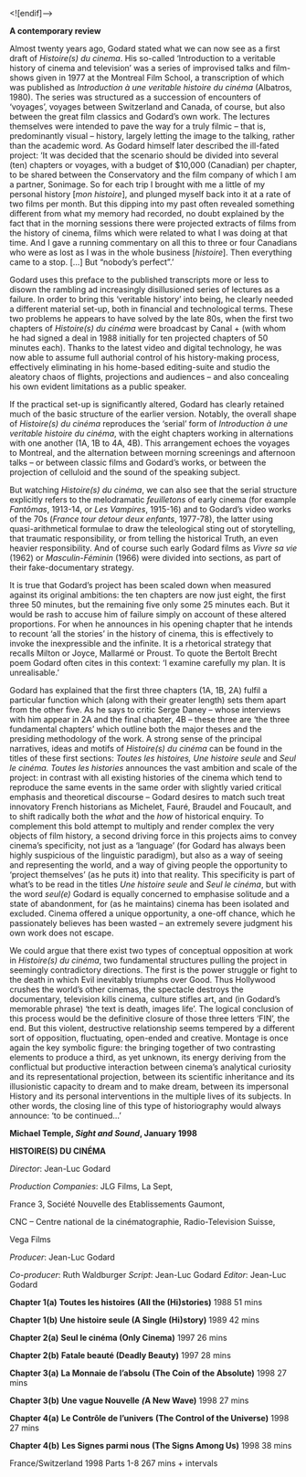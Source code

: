 
<![endif]-->

**A contemporary review**

Almost twenty years ago, Godard stated what we can now see as a first draft of _Histoire(s) du cinema_. His so-called ‘Introduction to a veritable history of cinema and television’ was a series of improvised talks and film-shows given in 1977 at the Montreal Film School, a transcription of which was published as _Introduction à une veritable histoire du cinéma_ (Albatros, 1980). The series was structured as a succession of encounters of ‘voyages’, voyages between Switzerland and Canada, of course, but also between the great film classics and Godard’s own work. The lectures themselves were intended to pave the way for a truly filmic – that is, predominantly visual – history, largely letting the image to the talking, rather than the academic word. As Godard himself later described the ill-fated project: ‘It was decided that the scenario should be divided into several (ten) chapters or voyages, with a budget of $10,000 (Canadian) per chapter, to be shared between the Conservatory and the film company of which I am a partner, Sonimage. So for each trip I brought with me a little of my personal history [_mon histoire_], and plunged myself back into it at a rate of two films per month. But this dipping into my past often revealed something different from what my memory had recorded, no doubt explained by the fact that in the morning sessions there were projected extracts of films from the history of cinema, films which were related to what I was doing at that time. And I gave a running commentary on all this to three or four Canadians who were as lost as I was in the whole business [_histoire_]. Then everything came to a stop. […] But “nobody’s perfect”.’

Godard uses this preface to the published transcripts more or less to disown the rambling ad increasingly disillusioned series of lectures as a failure. In order to bring this ‘veritable history’ into being, he clearly needed a different material set-up, both in financial and technological terms. These two problems he appears to have solved by the late 80s, when the first two chapters of _Histoire(s) du cinéma_ were broadcast by Canal + (with whom he had signed a deal in 1988 initially for ten projected chapters of 50 minutes each). Thanks to the latest video and digital technology, he was now able to assume full authorial control of his history-making process, effectively eliminating in his home-based editing-suite and studio the aleatory chaos of flights, projections and audiences – and also concealing his own evident limitations as a public speaker.

If the practical set-up is significantly altered, Godard has clearly retained much of the basic structure of the earlier version. Notably, the overall shape of _Histoire(s) du cinéma_ reproduces the ‘serial’ form of _Introduction à une veritable histoire du cinéma_, with the eight chapters working in alternations with one another (1A, 1B to 4A, 4B). This arrangement echoes the voyages to Montreal, and the alternation between morning screenings and afternoon talks – or between classic films and Godard’s works, or between the projection of celluloid and the sound of the speaking subject.

But watching _Histoire(s) du cinéma_, we can also see that the serial structure explicitly refers to the melodramatic _feuilletons_ of early cinema (for example _Fantômas_, 1913-14, or _Les Vampires_, 1915-16) and to Godard’s video works of the 70s (_France tour detour deux enfants_, 1977-78), the latter using quasi-arithmetical formulae to draw the teleological sting out of storytelling, that traumatic responsibility, or from telling the historical Truth, an even heavier responsibility. And of course such early Godard films as _Vivre sa vie_ (1962) or _Masculin-Féminin_ (1966) were divided into sections, as part of their fake-documentary strategy.

It is true that Godard’s project has been scaled down when measured against its original ambitions: the ten chapters are now just eight, the first three 50 minutes, but the remaining five only some 25 minutes each. But it would be rash to accuse him of failure simply on account of these altered proportions. For when he announces in his opening chapter that he intends to recount ‘all the stories’ in the history of cinema, this is effectively to invoke the inexpressible and the infinite. It is a rhetorical strategy that recalls Milton or Joyce, Mallarmé or Proust. To quote the Bertolt Brecht poem Godard often cites in this context: ‘I examine carefully my plan. It is unrealisable.’

Godard has explained that the first three chapters (1A, 1B, 2A) fulfil a particular function which (along with their greater length) sets them apart from the other five. As he says to critic Serge Daney – whose interviews with him appear in 2A and the final chapter, 4B – these three are ‘the three fundamental chapters’ which outline both the major theses and the presiding methodology of the work. A strong sense of the principal narratives, ideas and motifs of _Histoire(s) du cinéma_ can be found in the titles of these first sections: _Toutes les histoires, Une histoire seule_ and _Seul le cinéma. Toutes les histories_ announces the vast ambition and scale of the project: in contrast with all existing histories of the cinema ­which tend to reproduce the same events in the same order with slightly varied critical emphasis and theoretical discourse – Godard desires to match such treat innovatory French historians as Michelet, Fauré, Braudel and Foucault, and to shift radically both the _what_ and the _how_ of historical enquiry. To complement this bold attempt to multiply and render complex the very objects of film history, a second driving force in this projects aims to convey cinema’s specificity, not just as a ‘language’ (for Godard has always been highly suspicious of the linguistic paradigm), but also as a way of seeing and representing the world, and a way of giving people the opportunity to ‘project themselves’ (as he puts it) into that reality. This specificity is part of what’s to be read in the titles _Une histoire seule_ and _Seul le cinéma_, but with the word _seul(e)_ Godard is equally concerned to emphasise solitude and a state of abandonment, for (as he maintains) cinema has been isolated and excluded. Cinema offered a unique opportunity, a one-off chance, which he passionately believes has been wasted – an extremely severe judgment his own work does not escape.

We could argue that there exist two types of conceptual opposition at work in _Histoire(s) du cinéma_, two fundamental structures pulling the project in seemingly contradictory directions. The first is the power struggle or fight to the death in which Evil inevitably triumphs over Good. Thus Hollywood crushes the world’s other cinemas, the spectacle destroys the documentary, television kills cinema, culture stifles art, and (in Godard’s memorable phrase) ‘the text is death, images life’. The logical conclusion of this process would be the definitive closure of those three letters ‘FIN’, the end. But this violent, destructive relationship seems tempered by a different sort of opposition, fluctuating, open-ended and creative. Montage is once again the key symbolic figure: the bringing together of two contrasting elements to produce a third, as yet unknown, its energy deriving from the conflictual but productive interaction between cinema’s analytical curiosity and its representational projection, between its scientific inheritance and its illusionistic capacity to dream and to make dream, between its impersonal History and its personal interventions in the multiple lives of its subjects. In other words, the closing line of this type of historiography would always announce: ‘to be continued…’

**Michael Temple, _Sight and Sound_, January 1998**

**HISTOIRE(S) DU CINÉMA**

_Director_: Jean-Luc Godard

_Production Companies_: JLG Films, La Sept,

France 3, Société Nouvelle des Etablissements Gaumont,

CNC – Centre national de la cinématographie, Radio-Television Suisse,

Vega Films

_Producer_: Jean-Luc Godard

_Co-producer_: Ruth Waldburger
_Script_: Jean-Luc Godard
_Editor_: Jean-Luc Godard

**Chapter 1(a)**
**Toutes les histoires**
**(All the (Hi)stories)**
1988
51 mins

**Chapter 1(b)**
**Une histoire seule (A Single (Hi)story)**
1989
42 mins

**Chapter 2(a)**
**Seul le cinéma (Only Cinema)**
1997
26 mins

**Chapter 2(b)**
**Fatale beauté (Deadly Beauty)**
1997
28 mins

**Chapter 3(a)**
**La Monnaie de l’absolu**
**(The Coin of the Absolute)**
1998
27 mins

**Chapter 3(b)**
**Une vague Nouvelle** _**(**_**A New Wave)**
1998
27 mins

**Chapter 4(a)**
**Le Contrôle de l’univers**
**(The Control of the Universe)**
1998
27 mins

**Chapter 4(b)**
**Les Signes parmi nous**
**(The Signs Among Us)**
1998
38 mins

France/Switzerland 1998
Parts 1-8 267 mins + intervals
<!--stackedit_data:
eyJoaXN0b3J5IjpbMTc5NDk4MzEzMF19
-->